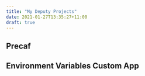 ```yaml
---
title: "My Deputy Projects"
date: 2021-01-27T13:35:27+11:00
draft: true
---
```


## Precaf

## Environment Variables Custom App

## 

